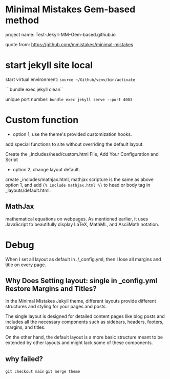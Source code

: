 # Minimal Mistakes Gem-based method

project name: Test-Jekyll-MM-Gem-based.github.io  

quote from: https://github.com/mmistakes/minimal-mistakes

# start jekyll site local

start virtual environment: ```source ~/Github/venv/bin/activate```

```bundle exec jekyll clean``

unique port number: ```bundle exec jekyll serve --port 4003 ```


# Custom function
- option 1, use the theme's provided customization hooks. 
 
add special functions to site without overriding the default layout.

Create the _includes/head/custom.html File, Add Your Configuration and Script

- option 2, change layout default.

create _includes/mathjax.html, mathjax scripture is the same as above option 1, and add ```{% include mathjax.html %}``` to head or body tag in _layouts/default.html.


## MathJax
mathematical equations on webpages. As mentioned earlier, it uses JavaScript to beautifully display LaTeX, MathML, and AsciiMath notation.


# Debug
When I set all layout as default in ./_config.yml, then I lose all margins and title on every page.

## Why Does Setting layout: single in _config.yml Restore Margins and Titles?

In the Minimal Mistakes Jekyll theme, different layouts provide different structures and styling for your pages and posts. 

The single layout is designed for detailed content pages like blog posts and includes all the necessary components such as sidebars, headers, footers, margins, and titles. 

On the other hand, the default layout is a more basic structure meant to be extended by other layouts and might lack some of these components.


## why failed?

```git checkout main```
```git merge theme```